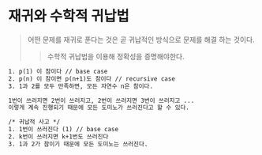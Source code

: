 # 재귀와 수학적 귀납법

> 어떤 문제를 재귀로 푼다는 것은 곧 귀납적인 방식으로 문제를 해결 하는 것이다.
>
> > 수학적 귀납법을 이용해 정확성을 증명해야한다.

```txt
1. p(1) 이 참이다 // base case
2. p(n) 이 참이면 p(n+1)도 참이다 // recursive case
3. 1과 2를 모두 만족하면, 모든 자연수 n은 참이다.
```

```txt
1번이 쓰러지면 2번이 쓰러지고, 2번이 쓰러지면 3번이 쓰러지고 ...
이렇게 계속 진행되기 때문에 모든 도미노가 쓰러진다고 할 수 있다.

/* 귀납적 사고 */
1. 1번이 쓰러진다 (1) // base case
2. k번이 쓰러지면 k+1번도 쓰러진다
3. 1과 2가 참이기 때문에 모든 도미노는 쓰러진다.
```
